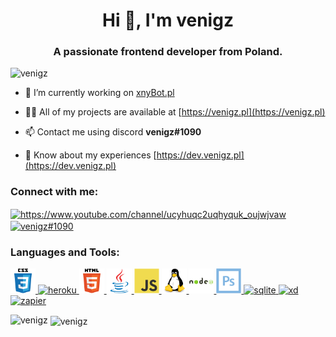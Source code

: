 <h1 align="center">Hi 👋, I'm venigz</h1>
<h3 align="center">A passionate frontend developer from Poland.</h3>

<p align="left"> <img src="https://komarev.com/ghpvc/?username=venigz&label=Profile%20views&color=0e75b6&style=flat" alt="venigz" /> </p>

- 🔭 I’m currently working on [xnyBot.pl](https://xnybot.pl)

- 👨‍💻 All of my projects are available at [https://venigz.pl](https://venigz.pl)

- 📫 Contact me using discord **venigz#1090**

- 📄 Know about my experiences [https://dev.venigz.pl](https://dev.venigz.pl)

<h3 align="left">Connect with me:</h3>
<p align="left">
<a href="https://www.youtube.com/c/https://www.youtube.com/channel/ucyhuqc2uqhyquk_oujwjvaw" target="blank"><img align="center" src="https://raw.githubusercontent.com/rahuldkjain/github-profile-readme-generator/master/src/images/icons/Social/youtube.svg" alt="https://www.youtube.com/channel/ucyhuqc2uqhyquk_oujwjvaw" height="30" width="40" /></a>
<a href="https://discord.gg/venigz#1090" target="blank"><img align="center" src="https://raw.githubusercontent.com/rahuldkjain/github-profile-readme-generator/master/src/images/icons/Social/discord.svg" alt="venigz#1090" height="30" width="40" /></a>
</p>

<h3 align="left">Languages and Tools:</h3>
<p align="left"> <a href="https://www.w3schools.com/css/" target="_blank"> <img src="https://raw.githubusercontent.com/devicons/devicon/master/icons/css3/css3-original-wordmark.svg" alt="css3" width="40" height="40"/> </a> <a href="https://heroku.com" target="_blank"> <img src="https://www.vectorlogo.zone/logos/heroku/heroku-icon.svg" alt="heroku" width="40" height="40"/> </a> <a href="https://www.w3.org/html/" target="_blank"> <img src="https://raw.githubusercontent.com/devicons/devicon/master/icons/html5/html5-original-wordmark.svg" alt="html5" width="40" height="40"/> </a> <a href="https://www.java.com" target="_blank"> <img src="https://raw.githubusercontent.com/devicons/devicon/master/icons/java/java-original.svg" alt="java" width="40" height="40"/> </a> <a href="https://developer.mozilla.org/en-US/docs/Web/JavaScript" target="_blank"> <img src="https://raw.githubusercontent.com/devicons/devicon/master/icons/javascript/javascript-original.svg" alt="javascript" width="40" height="40"/> </a> <a href="https://www.linux.org/" target="_blank"> <img src="https://raw.githubusercontent.com/devicons/devicon/master/icons/linux/linux-original.svg" alt="linux" width="40" height="40"/> </a> <a href="https://nodejs.org" target="_blank"> <img src="https://raw.githubusercontent.com/devicons/devicon/master/icons/nodejs/nodejs-original-wordmark.svg" alt="nodejs" width="40" height="40"/> </a> <a href="https://www.photoshop.com/en" target="_blank"> <img src="https://raw.githubusercontent.com/devicons/devicon/master/icons/photoshop/photoshop-line.svg" alt="photoshop" width="40" height="40"/> </a> <a href="https://www.sqlite.org/" target="_blank"> <img src="https://www.vectorlogo.zone/logos/sqlite/sqlite-icon.svg" alt="sqlite" width="40" height="40"/> </a> <a href="https://www.adobe.com/products/xd.html" target="_blank"> <img src="https://cdn.worldvectorlogo.com/logos/adobe-xd.svg" alt="xd" width="40" height="40"/> </a> <a href="https://zapier.com" target="_blank"> <img src="https://www.vectorlogo.zone/logos/zapier/zapier-icon.svg" alt="zapier" width="40" height="40"/> </a> </p>

<p><img align="left" src="https://github-readme-stats.vercel.app/api/top-langs?username=venigz&show_icons=true&locale=en&layout=compact" alt="venigz" /></p>

<p>&nbsp;<img align="center" src="https://github-readme-stats.vercel.app/api?username=venigz&show_icons=true&locale=en" alt="venigz" /></p>

